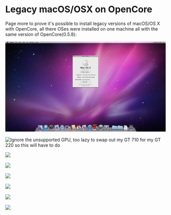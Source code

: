 # Legacy macOS/OSX on OpenCore

Page more to prove it's possible to install legacy versions of macOS/OS X with OpenCore, all there OSes were installed on one machine all with the same version of OpenCore(0.5.8):

![](../../images/installer-guide/legacy-mac-install-md/dumpster/10.6-Snow-Loepard.png)

![Ignore the unsupported GPU, too lazy to swap out my GT 710 for my GT 220 so this will have to do](../../images/installer-guide/legacy-mac-install-md/dumpster/10.7-Lion.png)

![](../../images/installer-guide/legacy-mac-install-md/dumpster/10.8-MountainLion.png)

![](../../images/installer-guide/legacy-mac-install-md/dumpster/10.9-Mavericks.png)

![](../../images/installer-guide/legacy-mac-install-md/dumpster/10.10-Yosemite.png)

![](../../images/installer-guide/legacy-mac-install-md/dumpster/10.12-Sierra.png)

![](../../images/installer-guide/legacy-mac-install-md/dumpster/10.13-HighSierra.png)

![](../../images/installer-guide/legacy-mac-install-md/dumpster/10.15-Catalina.png)
